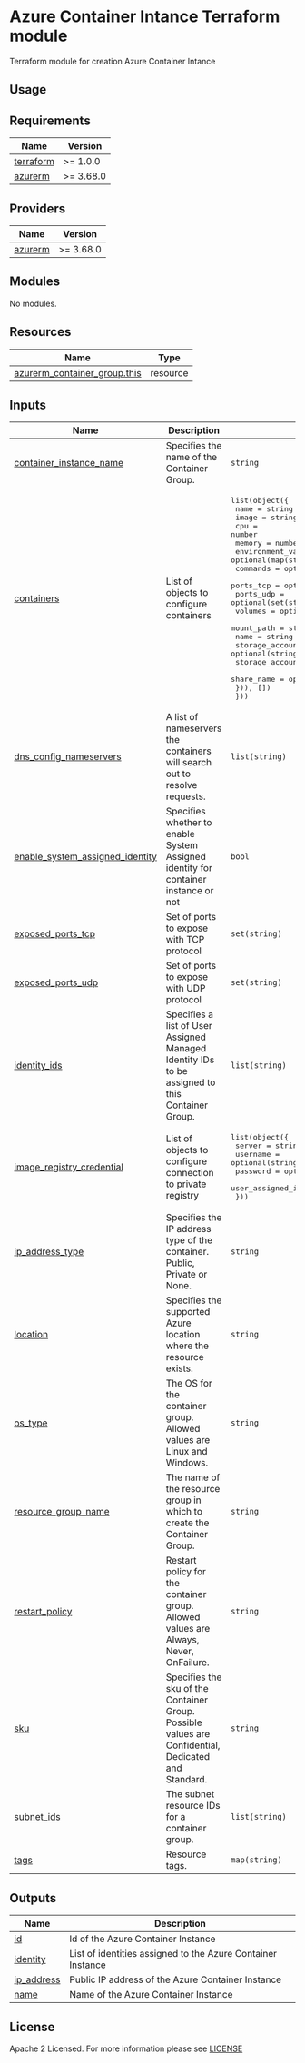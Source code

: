 # Azure Container Intance Terraform module
Terraform module for creation Azure Container Intance

## Usage

<!-- BEGIN_TF_DOCS -->
## Requirements

| Name | Version |
|------|---------|
| <a name="requirement_terraform"></a> [terraform](#requirement\_terraform) | >= 1.0.0 |
| <a name="requirement_azurerm"></a> [azurerm](#requirement\_azurerm) | >= 3.68.0 |

## Providers

| Name | Version |
|------|---------|
| <a name="provider_azurerm"></a> [azurerm](#provider\_azurerm) | >= 3.68.0 |

## Modules

No modules.

## Resources

| Name | Type |
|------|------|
| [azurerm_container_group.this](https://registry.terraform.io/providers/hashicorp/azurerm/latest/docs/resources/container_group) | resource |

## Inputs

| Name | Description | Type | Default | Required |
|------|-------------|------|---------|:--------:|
| <a name="input_container_instance_name"></a> [container\_instance\_name](#input\_container\_instance\_name) | Specifies the name of the Container Group. | `string` | n/a | yes |
| <a name="input_containers"></a> [containers](#input\_containers) | List of objects to configure containers | <pre>list(object({<br/>    name                  = string<br/>    image                 = string<br/>    cpu                   = number<br/>    memory                = number<br/>    environment_variables = optional(map(string))<br/>    commands              = optional(list(string))<br/>    ports_tcp             = optional(set(string), [])<br/>    ports_udp             = optional(set(string), [])<br/>    volumes = optional(list(object({<br/>      mount_path           = string<br/>      name                 = string<br/>      storage_account_name = optional(string)<br/>      storage_account_key  = optional(string)<br/>      share_name           = optional(string)<br/>    })), [])<br/>  }))</pre> | n/a | yes |
| <a name="input_dns_config_nameservers"></a> [dns\_config\_nameservers](#input\_dns\_config\_nameservers) | A list of nameservers the containers will search out to resolve requests. | `list(string)` | `[]` | no |
| <a name="input_enable_system_assigned_identity"></a> [enable\_system\_assigned\_identity](#input\_enable\_system\_assigned\_identity) | Specifies whether to enable System Assigned identity for container instance or not | `bool` | `false` | no |
| <a name="input_exposed_ports_tcp"></a> [exposed\_ports\_tcp](#input\_exposed\_ports\_tcp) | Set of ports to expose with TCP protocol | `set(string)` | `[]` | no |
| <a name="input_exposed_ports_udp"></a> [exposed\_ports\_udp](#input\_exposed\_ports\_udp) | Set of ports to expose with UDP protocol | `set(string)` | `[]` | no |
| <a name="input_identity_ids"></a> [identity\_ids](#input\_identity\_ids) | Specifies a list of User Assigned Managed Identity IDs to be assigned to this Container Group. | `list(string)` | `null` | no |
| <a name="input_image_registry_credential"></a> [image\_registry\_credential](#input\_image\_registry\_credential) | List of objects to configure connection to private registry | <pre>list(object({<br/>    server                    = string<br/>    username                  = optional(string)<br/>    password                  = optional(string)<br/>    user_assigned_identity_id = optional(string)<br/>  }))</pre> | `[]` | no |
| <a name="input_ip_address_type"></a> [ip\_address\_type](#input\_ip\_address\_type) | Specifies the IP address type of the container. Public, Private or None. | `string` | `"Public"` | no |
| <a name="input_location"></a> [location](#input\_location) | Specifies the supported Azure location where the resource exists. | `string` | n/a | yes |
| <a name="input_os_type"></a> [os\_type](#input\_os\_type) | The OS for the container group. Allowed values are Linux and Windows. | `string` | `"Linux"` | no |
| <a name="input_resource_group_name"></a> [resource\_group\_name](#input\_resource\_group\_name) | The name of the resource group in which to create the Container Group. | `string` | n/a | yes |
| <a name="input_restart_policy"></a> [restart\_policy](#input\_restart\_policy) | Restart policy for the container group. Allowed values are Always, Never, OnFailure. | `string` | `"Never"` | no |
| <a name="input_sku"></a> [sku](#input\_sku) | Specifies the sku of the Container Group. Possible values are Confidential, Dedicated and Standard. | `string` | `"Standard"` | no |
| <a name="input_subnet_ids"></a> [subnet\_ids](#input\_subnet\_ids) | The subnet resource IDs for a container group. | `list(string)` | `[]` | no |
| <a name="input_tags"></a> [tags](#input\_tags) | Resource tags. | `map(string)` | `{}` | no |

## Outputs

| Name | Description |
|------|-------------|
| <a name="output_id"></a> [id](#output\_id) | Id of the Azure Container Instance |
| <a name="output_identity"></a> [identity](#output\_identity) | List of identities assigned to the Azure Container Instance |
| <a name="output_ip_address"></a> [ip\_address](#output\_ip\_address) | Public IP address of the Azure Container Instance |
| <a name="output_name"></a> [name](#output\_name) | Name of the Azure Container Instance |
<!-- END_TF_DOCS -->

## License

Apache 2 Licensed. For more information please see [LICENSE](https://github.com/data-platform-hq/terraform-azurerm-container-instance/blob/automated_readme/LICENSE)
